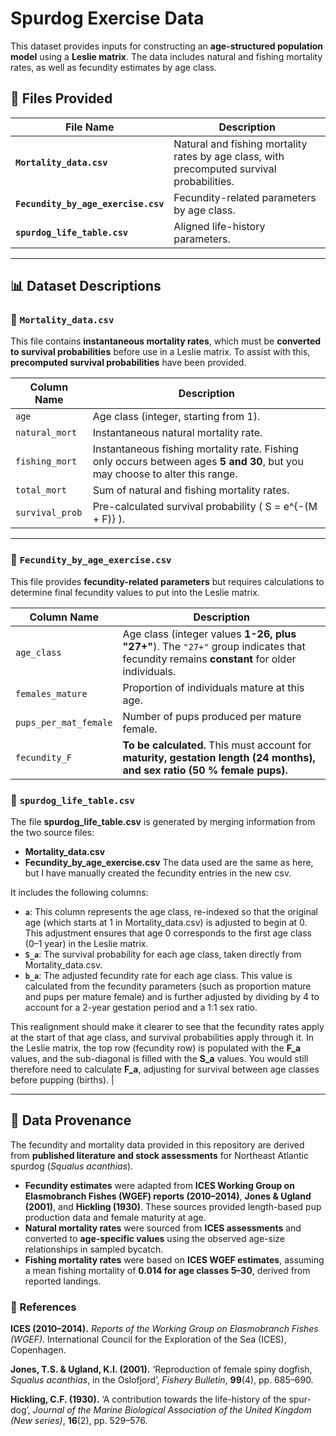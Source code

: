 # Spurdog Exercise Data

This dataset provides inputs for constructing an **age-structured population model** using a **Leslie matrix**. The data includes natural and fishing mortality rates, as well as fecundity estimates by age class.

## 📂 Files Provided
| File Name                     | Description |
|--------------------------------|-------------|
| **`Mortality_data.csv`**       | Natural and fishing mortality rates by age class, with precomputed survival probabilities. |
| **`Fecundity_by_age_exercise.csv`** | Fecundity-related parameters by age class. |
| **`spurdog_life_table.csv`** | Aligned life-history parameters. |

---

## 📊 Dataset Descriptions

### 🔹 `Mortality_data.csv`
This file contains **instantaneous mortality rates**, which must be **converted to survival probabilities** before use in a Leslie matrix. To assist with this, **precomputed survival probabilities** have been provided.

| Column Name   | Description |
|--------------|-------------|
| `age`        | Age class (integer, starting from 1). |
| `natural_mort` | Instantaneous natural mortality rate. |
| `fishing_mort` | Instantaneous fishing mortality rate. Fishing only occurs between ages **5 and 30**, but you may choose to alter this range. |
| `total_mort` | Sum of natural and fishing mortality rates. |
| `survival_prob` | Pre-calculated survival probability \( S = e^{-(M + F)} \). |

---

### 🔹 `Fecundity_by_age_exercise.csv`
This file provides **fecundity-related parameters** but requires calculations to determine final fecundity values to put into the Leslie matrix.

| Column Name           | Description |
|-----------------------|-------------|
| `age_class`          | Age class (integer values **1-26, plus "27+"**). The `"27+"` group indicates that fecundity remains **constant** for older individuals. |
| `females_mature`     | Proportion of individuals mature at this age. |
| `pups_per_mat_female` | Number of pups produced per mature female. |
| `fecundity_F`        | **To be calculated.** This must account for **maturity, gestation length (24 months), and sex ratio (50 % female pups).** |

### 🔹 `spurdog_life_table.csv`

The file **spurdog_life_table.csv** is generated by merging information from the two source files:
- **Mortality_data.csv**
- **Fecundity_by_age_exercise.csv** The data used are the same as here, but I have manually created the fecundity entries in the new csv. 

It includes the following columns:

- **`a`**: This column represents the age class, re-indexed so that the original age (which starts at 1 in Mortality_data.csv) is adjusted to begin at 0. This adjustment ensures that age 0 corresponds to the first age class (0–1 year) in the Leslie matrix.
- **`S_a`**: The survival probability for each age class, taken directly from Mortality_data.csv.
- **`b_a`**: The adjusted fecundity rate for each age class. This value is calculated from the fecundity parameters (such as proportion mature and pups per mature female) and is further adjusted by dividing by 4 to account for a 2-year gestation period and a 1:1 sex ratio.

This realignment should make it clearer to see that the fecundity rates apply at the start of that age class, and survival probabilities apply through it. In the Leslie matrix, the top row (fecundity row) is populated with the **F_a** values, and the sub-diagonal is filled with the **S_a** values. You would still therefore need to calculate **F_a**, adjusting for survival between age classes before pupping (births). |

---
## 📌 Data Provenance  

The fecundity and mortality data provided in this repository are derived from **published literature and stock assessments** for Northeast Atlantic spurdog (*Squalus acanthias*).  

- **Fecundity estimates** were adapted from **ICES Working Group on Elasmobranch Fishes (WGEF) reports (2010–2014)**, **Jones & Ugland (2001)**, and **Hickling (1930)**. These sources provided length-based pup production data and female maturity at age.  
- **Natural mortality rates** were sourced from **ICES assessments** and converted to **age-specific values** using the observed age-size relationships in sampled bycatch.  
- **Fishing mortality rates** were based on **ICES WGEF estimates**, assuming a mean fishing mortality of **0.014 for age classes 5–30**, derived from reported landings.  

### 📖 References  

**ICES (2010–2014).** *Reports of the Working Group on Elasmobranch Fishes (WGEF).* International Council for the Exploration of the Sea (ICES), Copenhagen.  

**Jones, T.S. & Ugland, K.I. (2001).** ‘Reproduction of female spiny dogfish, *Squalus acanthias*, in the Oslofjord’, *Fishery Bulletin*, **99**(4), pp. 685–690.  

**Hickling, C.F. (1930).** ‘A contribution towards the life-history of the spur-dog’, *Journal of the Marine Biological Association of the United Kingdom (New series)*, **16**(2), pp. 529–576.  
